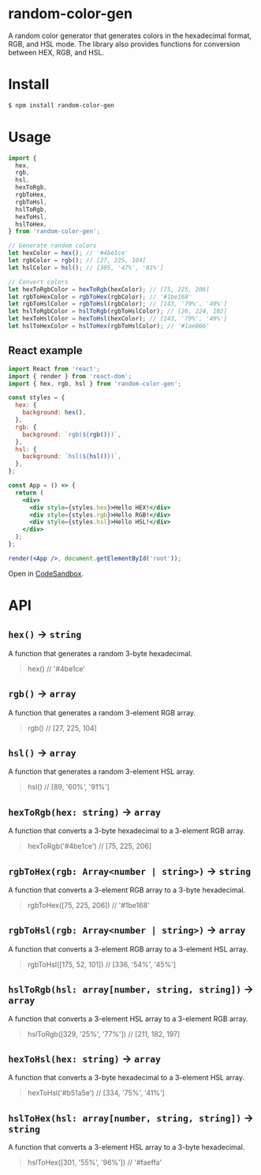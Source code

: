 # random-color-gen

A random color generator that generates colors in the hexadecimal format, RGB, and HSL mode. The library also provides functions for conversion between HEX, RGB, and HSL.

# Install

```sh
$ npm install random-color-gen
```

# Usage

```js
import {
  hex,
  rgb,
  hsl,
  hexToRgb,
  rgbToHex,
  rgbToHsl,
  hslToRgb,
  hexToHsl,
  hslToHex,
} from 'random-color-gen';

// Generate random colors
let hexColor = hex(); // '#4be1ce'
let rgbColor = rgb(); // [27, 225, 104]
let hslColor = hsl(); // [305, '47%', '81%']

// Convert colors
let hexToRgbColor = hexToRgb(hexColor); // [75, 225, 206]
let rgbToHexColor = rgbToHex(rgbColor); // '#1be168'
let rgbToHslColor = rgbToHsl(rgbColor); // [143, '79%', '49%']
let hslToRgbColor = hslToRgb(rgbToHslColor); // [26, 224, 102]
let hexToHslColor = hexToHsl(hexColor); // [143, '79%', '49%']
let hslToHexColor = hslToHex(rgbToHslColor); // '#1ae066'
```

## React example

```jsx
import React from 'react';
import { render } from 'react-dom';
import { hex, rgb, hsl } from 'random-color-gen';

const styles = {
  hex: {
    background: hex(),
  },
  rgb: {
    background: `rgb(${rgb()})`,
  },
  hsl: {
    background: `hsl(${hsl()})`,
  },
};

const App = () => {
  return (
    <div>
      <div style={styles.hex}>Hello HEX!</div>
      <div style={styles.rgb}>Hello RGB!</div>
      <div style={styles.hsl}>Hello HSL!</div>
    </div>
  );
};

render(<App />, document.getElementById('root'));
```

Open in [CodeSandbox](https://codesandbox.io/s/j2o8z2py85).

# API

## `hex()` -> `string`

A function that generates a random 3-byte hexadecimal.

> hex() // '#4be1ce'

## `rgb()` -> `array`

A function that generates a random 3-element RGB array.

> rgb() // [27, 225, 104]

## `hsl()` -> `array`

A function that generates a random 3-element HSL array.

> hsl() // [89, '60%', '91%']

## `hexToRgb(hex: string)` -> `array`

A function that converts a 3-byte hexadecimal to a 3-element RGB array.

> hexToRgb('#4be1ce') // [75, 225, 206]

## `rgbToHex(rgb: Array<number | string>)` -> `string`

A function that converts a 3-element RGB array to a 3-byte hexadecimal.

> rgbToHex([75, 225, 206]) // '#1be168'

## `rgbToHsl(rgb: Array<number | string>)` -> `array`

A function that converts a 3-element RGB array to a 3-element HSL array.

> rgbToHsl([175, 52, 101]) // [336, '54%', '45%']

## `hslToRgb(hsl: array[number, string, string])` -> `array`

A function that converts a 3-element HSL array to a 3-element RGB array.

> hslToRgb([329, '25%', '77%']) // [211, 182, 197]

## `hexToHsl(hex: string)` -> `array`

A function that converts a 3-byte hexadecimal to a 3-element HSL array.

> hexToHsl('#b51a5e') // [334, '75%', '41%']

## `hslToHex(hsl: array[number, string, string])` -> `string`

A function that converts a 3-element HSL array to a 3-byte hexadecimal.

> hslToHex([301, '55%', '96%']) // '#faeffa'
